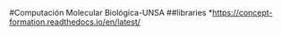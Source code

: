 #Computación Molecular Biológica-UNSA
##libraries
*https://concept-formation.readthedocs.io/en/latest/

